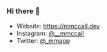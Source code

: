### Hi there 👋

- Website: https://mmccall.dev
- Instagram: [@__mmccall](https://instagram.com/__mmccall)
- Twitter: [@_mmapp](https://twitter.com/_mmapp)
<!--
**mxtt-mmxix/mxtt-mmxix** is a ✨ _special_ ✨ repository because its `README.md` (this file) appears on your GitHub profile.

Here are some ideas to get you started:

- 🔭 I’m currently working on ...
- 🌱 I’m currently learning ...
- 👯 I’m looking to collaborate on ...
- 🤔 I’m looking for help with ...
- 💬 Ask me about ...
- 📫 How to reach me: ...
- 😄 Pronouns: ...
- ⚡ Fun fact: ...
-->
